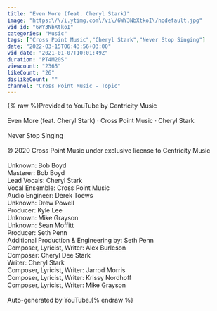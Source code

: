 ```yaml
---
title: "Even More (feat. Cheryl Stark)"
image: "https:\/\/i.ytimg.com\/vi\/6WY3NbXtkoI\/hqdefault.jpg"
vid_id: "6WY3NbXtkoI"
categories: "Music"
tags: ["Cross Point Music","Cheryl Stark","Never Stop Singing"]
date: "2022-03-15T06:43:56+03:00"
vid_date: "2021-01-07T10:01:49Z"
duration: "PT4M20S"
viewcount: "2365"
likeCount: "26"
dislikeCount: ""
channel: "Cross Point Music - Topic"
---
```

{% raw %}Provided to YouTube by Centricity Music<br /><br />Even More (feat. Cheryl Stark) · Cross Point Music · Cheryl Stark<br /><br />Never Stop Singing<br /><br />℗ 2020 Cross Point Music under exclusive license to Centricity Music<br /><br />Unknown: Bob Boyd<br />Masterer: Bob Boyd<br />Lead  Vocals: Cheryl Stark<br />Vocal  Ensemble: Cross Point Music<br />Audio  Engineer: Derek Toews<br />Unknown: Drew Powell<br />Producer: Kyle Lee<br />Unknown: Mike Grayson<br />Unknown: Sean Moffitt<br />Producer: Seth Penn<br />Additional  Production &amp;  Engineering by: Seth Penn<br />Composer, Lyricist, Writer: Alex Burleson<br />Composer: Cheryl Dee Stark<br />Writer: Cheryl Stark<br />Composer, Lyricist, Writer: Jarrod Morris<br />Composer, Lyricist, Writer: Krissy Nordhoff<br />Composer, Lyricist, Writer: Mike Grayson<br /><br />Auto-generated by YouTube.{% endraw %}
